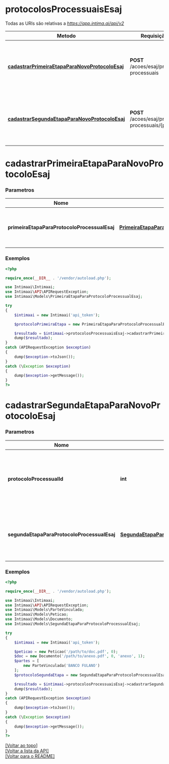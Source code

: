 # **protocolosProcessuaisEsaj**

Todas as URIs são relativas a *https://app.intima.ai/api/v2*

Metodo | Requisição HTTP | Descrição
------------- | ------------- | -------------
[**cadastrarPrimeiraEtapaParaNovoProtocoloEsaj**](protocolosProcessuaisEsajResources.md#cadastrarPrimeiraEtapaParaNovoProtocoloEsaj) | **POST** /acoes/esaj/protocolos-processuais | Cadastra um novo protocolo, e coleta as informações iniciais para a primeira etapa
[**cadastrarSegundaEtapaParaNovoProtocoloEsaj**](protocolosProcessuaisEsajResources.md#cadastrarSegundaEtapaParaNovoProtocoloEsaj) | **POST** /acoes/esaj/protocolos-processuais/{protocolo_id} | Finaliza o protoco. Está é a segunda e ultima etapa do protocolo no ESAJ

# **cadastrarPrimeiraEtapaParaNovoProtocoloEsaj**

### Parametros

Nome | Tipo | Descrição | Notas
------------- | ------------- | ------------- | -------------
**primeiraEtapaParaProtocoloProcessualEsaj** | [**PrimeiraEtapaParaProtocoloProcessualEsaj**](../models/protocol/PrimeiraEtapaParaProtocoloProcessualEsaj.md) | parametros necessários para a criação de um novo registro | [obrigatório]

### Exemplos
```php
<?php

require_once(__DIR__ . '/vendor/autoload.php');

use Intimaai\Intimaai;
use Intimaai\API\APIRequestException;
use Intimaai\Models\PrimeiraEtapaParaProtocoloProcessualEsaj;

try 
{
    $intimaai = new Intimaai('api_token');

    $protocoloPrimeiraEtapa = new PrimeiraEtapaParaProtocoloProcessualEsaj('0000000-00.0000.0.00.0000', 1);

    $resultado = $intimaai->protocolosProcessuaisEsaj->cadastrarPrimeiraEtapaParaNovoProtocoloEsaj($protocoloPrimeiraEtapa);
    dump($resultado);
}
catch (APIRequestException $exception)
{
    dump($exception->toJson());
}
catch (\Exception $exception)
{
    dump($exception->getMessage());
}
?>
```

# **cadastrarSegundaEtapaParaNovoProtocoloEsaj**

### Parametros

Nome | Tipo | Descrição | Notas
------------- | ------------- | ------------- | -------------
**protocoloProcessualId** | **int**| é o id referente ao protocolo cadastrado no Intima.ai, fornecido na primeira etapa | [obrigatório]
**segundaEtapaParaProtocoloProcessualEsaj** | [**SegundaEtapaParaProtocoloProcessualEsaj**](../models/protocol/SegundaEtapaParaProtocoloProcessualEsaj.md) | parametros necessários para a segunda e ultima etapa do protocolo no ESAJ | [obrigatório]

### Exemplos
```php
<?php

require_once(__DIR__ . '/vendor/autoload.php');

use Intimaai\Intimaai;
use Intimaai\API\APIRequestException;
use Intimaai\Models\ParteVinculada;
use Intimaai\Models\Peticao;
use Intimaai\Models\Documento;
use Intimaai\Models\SegundaEtapaParaProtocoloProcessualEsaj;

try 
{
    $intimaai = new Intimaai('api_token');

    $peticao = new Peticao('/path/to/doc.pdf', 0);
    $doc = new Documento('/path/to/anexo.pdf', 0, 'anexo', 1);
    $partes = [
        new ParteVinculada('BANCO FULANO')
    ];
    $protocoloSegundaEtapa = new SegundaEtapaParaProtocoloProcessualEsaj(1, 2, $partes, $peticao, [$doc]);

    $resultado = $intimaai->protocolosProcessuaisEsaj->cadastrarSegundaEtapaParaNovoProtocoloEsaj(53, $protocoloSegundaEtapa);
    dump($resultado);
}
catch (APIRequestException $exception)
{
    dump($exception->toJson());
}
catch (\Exception $exception)
{
    dump($exception->getMessage());
}
?>
```

[[Voltar ao topo]](#)        
[[Voltar a lista da API]](../../README.md#Documentação-para-os-Endpoints-da-API)    
[[Voltar para o README]](../../README.md#Intima.ai---SDK-PHP)
